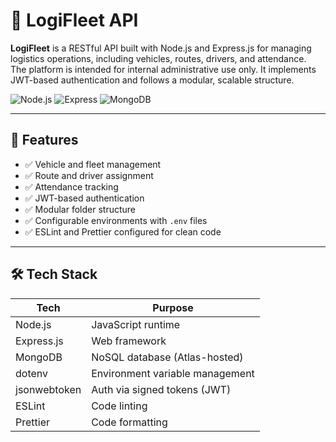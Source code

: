 # 🚛 LogiFleet API

**LogiFleet** is a RESTful API built with Node.js and Express.js for managing logistics operations, including vehicles, routes, drivers, and attendance.  
The platform is intended for internal administrative use only. It implements JWT-based authentication and follows a modular, scalable structure.

![Node.js](https://img.shields.io/badge/Node.js-18.x-brightgreen?logo=node.js)
![Express](https://img.shields.io/badge/Express.js-API-lightgrey?logo=express)
![MongoDB](https://img.shields.io/badge/MongoDB-Atlas-green?logo=mongodb)

---

## 🚀 Features

- ✅ Vehicle and fleet management
- ✅ Route and driver assignment
- ✅ Attendance tracking
- ✅ JWT-based authentication
- ✅ Modular folder structure
- ✅ Configurable environments with `.env` files
- ✅ ESLint and Prettier configured for clean code

---

## 🛠 Tech Stack

| Tech         | Purpose                          |
|--------------|----------------------------------|
| Node.js      | JavaScript runtime               |
| Express.js   | Web framework                    |
| MongoDB      | NoSQL database (Atlas-hosted)    |
| dotenv       | Environment variable management  |
| jsonwebtoken | Auth via signed tokens (JWT)     |
| ESLint       | Code linting                     |
| Prettier     | Code formatting                  |